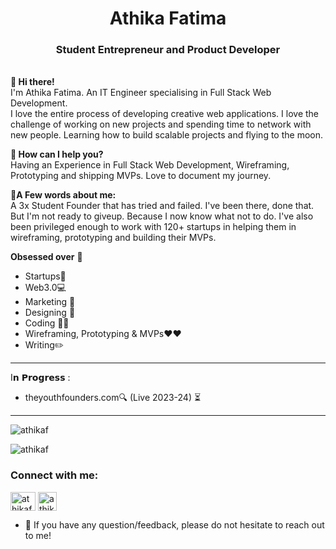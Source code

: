 <h1 align="center">Athika Fatima </h1>
<h3 align="center">Student Entrepreneur and Product Developer</h3>

<br> **📌 Hi there!**<br>
I'm Athika Fatima. An IT Engineer specialising in Full Stack Web Development. <br> I love the entire process of developing creative web applications. I love the challenge of working on new projects and spending time to network with new people. Learning how to build scalable projects and flying to the moon. <br>

**📌 How can I help you?**<br>
Having an Experience in Full Stack Web Development, Wireframing, Prototyping and shipping MVPs. Love to document my journey.<br>

**📌A Few words about me:**<br>
A 3x Student Founder that has tried and failed. I've been there, done that. But I'm not ready to giveup. Because I now know what not to do. I've also been privileged enough to work with 120+ startups in helping them in wireframing, prototyping and building their MVPs.<br>


**Obsessed over** 🤩<br>

- Startups🚀
- Web3.0💻
- Marketing 🤳
- Designing 💎
- Coding 🧑‍💻
- Wireframing, Prototyping & MVPs❤️❤️
- Writing✏️

<hr />

<!-- 𝗣𝗿𝗼𝗷𝗲𝗰𝘁𝘀 : <br>

- [Kids Coding Bootcamp👶🏻](https://kids.code.in/) World-class Coding Bootcamp for Kids<br> -->

I𝗻 𝗣𝗿𝗼𝗴𝗿𝗲𝘀𝘀 : <br>

- theyouthfounders.com🔍 (Live 2023-24) ⏳

<hr />





<p><img align="center" src="https://github-readme-stats.vercel.app/api?username=athikaf&show_icons=true&locale=en" alt="athikaf" /></p>

<p><img align="center" src="https://github-readme-streak-stats.herokuapp.com/?user=athikaf&" alt="athikaf" /></p>

<h3 align="left">Connect with me:</h3>
<p align="left">
<a href="https://twitter.com/athikafz" target="blank"><img align="center" src="https://raw.githubusercontent.com/rahuldkjain/github-profile-readme-generator/master/src/images/icons/Social/twitter.svg" alt="athikafz" height="30" width="40" /></a>
<a href="https://www.linkedin.com/in/athika-fatima-1a59121aa/" target="blank"><img align="center" src="https://raw.githubusercontent.com/suhailroushan/suhailroushan/main/linkedin.png" alt="athikafatima" height="30" width="30" /></a>
</p>

- 💬 If you have any question/feedback, please do not hesitate to reach out to me!
